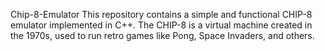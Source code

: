 Chip-8-Emulator This repository contains a simple and functional CHIP-8 emulator implemented in C++. The CHIP-8 is a virtual machine created in the 1970s, used to run retro games like Pong, Space Invaders, and others.

